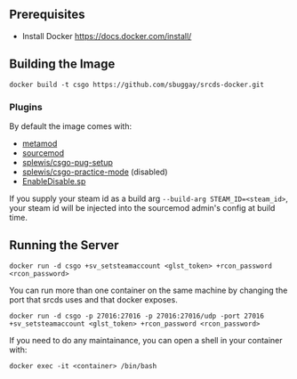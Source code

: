 
## Prerequisites

- Install Docker https://docs.docker.com/install/

## Building the Image

```
docker build -t csgo https://github.com/sbuggay/srcds-docker.git
```

### Plugins

By default the image comes with:
- [metamod](https://www.sourcemm.net/)
- [sourcemod](https://www.sourcemod.net/)
- [splewis/csgo-pug-setup](https://github.com/splewis/csgo-pug-setup)
- [splewis/csgo-practice-mode](https://github.com/splewis/csgo-practice-mode) (disabled)
- [EnableDisable.sp](https://forums.alliedmods.net/showthread.php?p=1682844)

If you supply your steam id as a build arg `--build-arg STEAM_ID=<steam_id>`, your steam id will be injected into the sourcemod admin's config at build time.

## Running the Server


```
docker run -d csgo +sv_setsteamaccount <glst_token> +rcon_password <rcon_password>
```

You can run more than one container on the same machine by changing the port that srcds uses and that docker exposes.

```
docker run -d csgo -p 27016:27016 -p 27016:27016/udp -port 27016 +sv_setsteamaccount <glst_token> +rcon_password <rcon_password> 
```

If you need to do any maintainance, you can open a shell in your container with:

```
docker exec -it <container> /bin/bash
```
